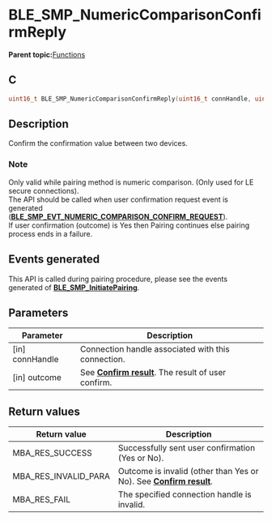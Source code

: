 # BLE\_SMP\_NumericComparisonConfirmReply

**Parent topic:**[Functions](GUID-9CB8F27C-7921-4D62-8EBB-A41DD9F9D4D4.md)

## C

```c
uint16_t BLE_SMP_NumericComparisonConfirmReply(uint16_t connHandle, uint8_t outcome);
```

## Description

Confirm the confirmation value between two devices.

### Note

Only valid while pairing method is numeric comparison. \(Only used for LE secure connections\).<br />The API should be called when user confirmation request event is generated<br />\(**[BLE\_SMP\_EVT\_NUMERIC\_COMPARISON\_CONFIRM\_REQUEST](GUID-DA3C91C3-3ACA-4850-B469-FDF748DD2D87.md)**\).<br />If user confirmation \(outcome\) is Yes then Pairing continues else pairing process ends in a failure.

## Events generated

This API is called during pairing procedure, please see the events generated of **[BLE\_SMP\_InitiatePairing](GUID-8F2CEAE0-3C28-4A9B-8A69-166F2E5F2B67.md)**.

## Parameters

|Parameter|Description|
|---------|-----------|
|\[in\] connHandle|Connection handle associated with this connection.|
|\[in\] outcome|See **[Confirm result](GUID-76A1E229-6E51-461A-8EFC-347DDD946307.md)**. The result of user confirm.|

## Return values

|Return value|Description|
|------------|-----------|
|MBA\_RES\_SUCCESS|Successfully sent user confirmation \(Yes or No\).|
|MBA\_RES\_INVALID\_PARA|Outcome is invalid \(other than Yes or No\). See **[Confirm result](GUID-76A1E229-6E51-461A-8EFC-347DDD946307.md)**.|
|MBA\_RES\_FAIL|The specified connection handle is invalid.|

